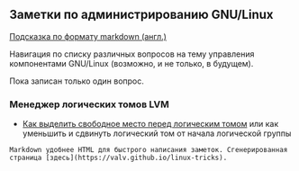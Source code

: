 ## Заметки по администрированию GNU/Linux

[Подсказка по формату markdown (англ.)](md-help.en_US.md)

Навигация по списку различных вопросов на тему управления компонентами GNU/Linux (возможно, и не только, в будущем).

Пока записан только один вопрос.

### Менеджер логических томов LVM

- [Как выделить свободное место перед логическим томом](lvm-lv-reduce-shift-from-the-beginning.ru_RU.md) или как уменьшить и сдвинуть логический том от начала логической группы

```Примечания
Markdown удобнее HTML для быстрого написания заметок. Сгенерированная страница [здесь](https://valv.github.io/linux-tricks).

```


